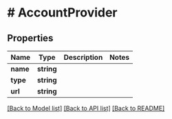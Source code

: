 # # AccountProvider

## Properties

Name | Type | Description | Notes
------------ | ------------- | ------------- | -------------
**name** | **string** |  |
**type** | **string** |  |
**url** | **string** |  |

[[Back to Model list]](../../README.md#models) [[Back to API list]](../../README.md#endpoints) [[Back to README]](../../README.md)
